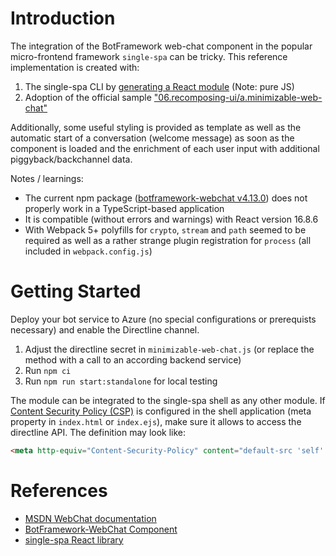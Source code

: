 # Introduction
The integration of the BotFramework web-chat component in the popular micro-frontend framework `single-spa` can be tricky. This reference implementation is created with:
1. The single-spa CLI by [generating a React module](https://single-spa.js.org/docs/create-single-spa#--framework) (Note: pure JS)
1. Adoption of the official sample ["06.recomposing-ui/a.minimizable-web-chat"](https://github.com/microsoft/BotFramework-WebChat/tree/master/samples/06.recomposing-ui/a.minimizable-web-chat)

Additionally, some useful styling is provided as template as well as the automatic start of a conversation (welcome message) as soon as the component is loaded and the enrichment of each user input with additional piggyback/backchannel data.

Notes / learnings:
* The current npm package ([botframework-webchat v4.13.0](https://www.npmjs.com/package/botframework-webchat/v/4.13.0)) does not properly work in a TypeScript-based application
* It is compatible (without errors and warnings) with React version 16.8.6
* With Webpack 5+ polyfills for `crypto`, `stream` and `path` seemed to be required as well as a rather strange plugin registration for `process` (all included in `webpack.config.js`)

# Getting Started
Deploy your bot service to Azure (no special configurations or prerequists necessary) and enable the Directline channel.

1. Adjust the directline secret in `minimizable-web-chat.js` (or replace the method with a call to an according backend service)
1. Run `npm ci`
1. Run `npm run start:standalone` for local testing

The module can be integrated to the single-spa shell as any other module. If [Content Security Policy (CSP)](https://developer.mozilla.org/en-US/docs/Web/HTTP/CSP) is configured in the shell application (meta property in `index.html` or `index.ejs`), make sure it allows to access the directline API. The definition may look like:

```html
<meta http-equiv="Content-Security-Policy" content="default-src 'self' https: localhost:*; script-src 'unsafe-inline' https: localhost:*; connect-src https: localhost:* ws://localhost:* ws://realtime-notifications.service.signalr.net ws://gxp-portal-signalr-d.service.signalr.net wss://directline.botframework.com ; style-src 'unsafe-inline' https:; object-src 'none'; font-src 'self' data:; img-src 'self' data: blob:">
```

# References
* [MSDN WebChat documentation](https://docs.microsoft.com/en-us/azure/bot-service/bot-builder-webchat-overview?view=azure-bot-service-4.0)
* [BotFramework-WebChat Component](https://github.com/microsoft/BotFramework-WebChat)
* [single-spa React library](https://single-spa.js.org/docs/ecosystem-react/)
